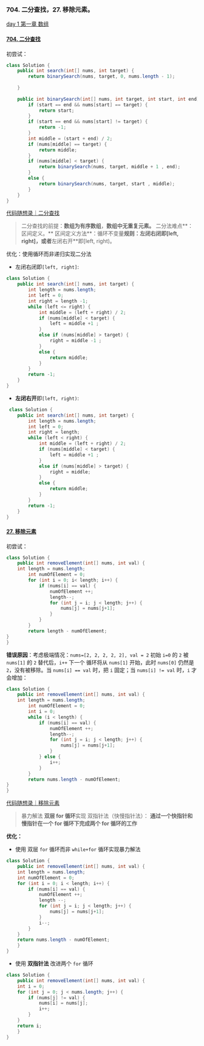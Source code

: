 ### 704. 二分查找，27. 移除元素。

[day 1 第一章 数组](https://docs.qq.com/doc/DUG9UR2ZUc3BjRUdY)

#### [704. 二分查找](https://link.zhihu.com/?target=https%3A//leetcode.com/problems/binary-search/)

初尝试：

```java
class Solution {
    public int search(int[] nums, int target) {
        return binarySearch(nums, target, 0, nums.length - 1);
        
    }
    
    public int binarySearch(int[] nums, int target, int start, int end) {
        if (start == end && nums[start] == target) {
            return start;
        }
        if (start == end && nums[start] != target) {
            return -1;
        }
        int middle = (start + end) / 2;
        if (nums[middle] == target) {
            return middle;
        }
        if (nums[middle] < target) {
            return binarySearch(nums, target, middle + 1 , end);
        }
        else {
            return binarySearch(nums, target, start , middle);
        }
    }
}
```

[代码随想录｜二分查找](https://link.zhihu.com/?target=https%3A//programmercarl.com/0704.%E4%BA%8C%E5%88%86%E6%9F%A5%E6%89%BE.html%23%E6%80%9D%E8%B7%AF)

> 二分查找的前提：**数组为有序数组**，**数组中无重复元素。**
> 二分法难点**：区间定义。**
> 区间定义方法**：循环不变量**规则：**左闭右闭**即[left, right]，或者**左闭右开**即[left, right)。

优化：使用循环而非递归实现二分法

- 左闭右闭即`[left, right]`:

```java
class Solution {
    public int search(int[] nums, int target) {
        int length = nums.length;
        int left = 0;
        int right = length -1;
        while (left <= right) {
            int middle = (left + right) / 2;
            if (nums[middle] < target) {
                left = middle +1 ;
            }
            else if (nums[middle] > target) {
                right = middle -1 ;
            }
            else {
                return middle;
            }
        }
        return -1;
    }
}
```

- **左闭右开**即`[left, right)`:

```java
 class Solution {
    public int search(int[] nums, int target) {
        int length = nums.length;
        int left = 0;
        int right = length;
        while (left < right) {
            int middle = (left + right) / 2;
            if (nums[middle] < target) {
                left = middle +1 ;
            }
            else if (nums[middle] > target) {
                right = middle;
            }
            else {
                return middle;
            }
        }
        return -1;
    }
}
```

#### [27. 移除元素](https://link.zhihu.com/?target=https%3A//leetcode.com/problems/remove-element/)

初尝试：

```java
class Solution {
    public int removeElement(int[] nums, int val) {
    int length = nums.length;
        int numOfElement = 0;
        for (int i = 0; i< length; i++) {
            if (nums[i] == val) {
                numOfElement ++;
                length--;
                for (int j = i; j < length; j++) {
                    nums[j] = nums[j+1];
                }
            }
        }
        return length - numOfElement;
}
}
```

**错误原因**：考虑极端情况：`nums=[2, 2, 2, 2, 2], val = 2` 初始 `i=0` 的 `2` 被 `nums[1]` 的 `2` 替代后，`i++` 下一个 循环将从 `nums[1]` 开始，此时 `nums[0]` 仍然是 `2`，没有被移除。当 `nums[i] == val` 时，把 `i` 固定；当 `nums[i] != val` 时，`i` 才会增加：

```java
class Solution {
    public int removeElement(int[] nums, int val) {
    int length = nums.length;
        int numOfElement = 0;
        int i = 0;
        while (i < length) {
            if (nums[i] == val) {
                numOfElement ++;
                length--;
                for (int j = i; j < length; j++) {
                    nums[j] = nums[j+1];
                }
            } else {
                i++;
            }
        }
        return nums.length - numOfElement;
}
}
```

[代码随想录｜移除元素](https://link.zhihu.com/?target=https%3A//programmercarl.com/0027.%E7%A7%BB%E9%99%A4%E5%85%83%E7%B4%A0.html%23%E6%80%9D%E8%B7%AF)

> 暴力解法 **双层 for 循环**实现
> 双指针法（快慢指针法）： **通过一个快指针和慢指针在一个 for 循环下完成两个 for 循环的工作**

**优化：**

- 使用 双层 `for` 循环而非 `while+for` 循环实现暴力解法

```java
class Solution {
    public int removeElement(int[] nums, int val) {
    int length = nums.length;
    int numOfElement = 0;
    for (int i = 0; i < length; i++) {
        if (nums[i] == val) {
            numOfElement ++;
            length --;
            for (int j = i; j < length; j++) {
                nums[j] = nums[j+1];
            }
            i--;
        } 
    }
    return nums.length - numOfElement;
    }
}
```

- 使用 **双指针法** 改进两个 `for` 循环

```java
class Solution {
    public int removeElement(int[] nums, int val) {
    int i = 0;
    for (int j = 0; j < nums.length; j++) {
        if (nums[j] != val) {
            nums[i] = nums[j];
            i++;
        }
    }
    return i;
    }
}
```
